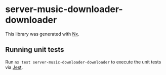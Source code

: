 # server-music-downloader-downloader

This library was generated with [Nx](https://nx.dev).

## Running unit tests

Run `nx test server-music-downloader-downloader` to execute the unit tests via [Jest](https://jestjs.io).
